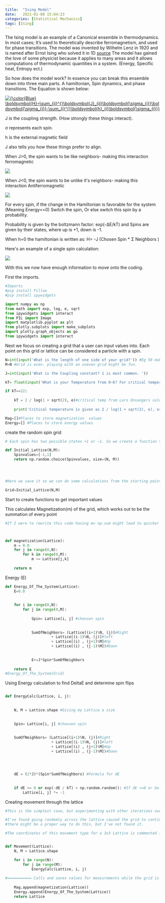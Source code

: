 ```yaml
---
title:  "Ising Model"
date:   2021-01-08 15:04:23
categories: [Statistical Mechanics]
tags: [Ising]
---
```

The Ising model is an example of a Canonical ensemble in thermodynamics. In most cases; It’s used to theoretically describe ferromagnetism, and used for phase transitions.
The model was invented by Wilhelm Lenz in 1920 and is named after Ernst Ising who solved it in 1D [source](http://farside.ph.utexas.edu/teaching/329/lectures/node110.html)
The model has gained the love of some physicist because it applies to many areas and it allows computations of thermodynamic quantities in a system. (Energy, Specific heat, Entropy ect.)


So how does the model work? In essence you can break this ensemble down into three main parts. A hamiltonian, Spin dynamics, and phase transitions.
The Equation is shown below:

<a href="https://www.codecogs.com/eqnedit.php?latex={\color{Blue}&space;\boldsymbol{H}=\sum_{ij}^{}\boldsymbol{J}_{ij}\boldsymbol{\sigma_{i}}\boldsymbol{\sigma_{j}}-\sum_{i}^{}\boldsymbol{h}_{i}\boldsymbol{\sigma_{i}}}" target="_blank"><img src="https://latex.codecogs.com/svg.latex?{\color{Blue}&space;\boldsymbol{H}=\sum_{ij}^{}\boldsymbol{J}_{ij}\boldsymbol{\sigma_{i}}\boldsymbol{\sigma_{j}}-\sum_{i}^{}\boldsymbol{h}_{i}\boldsymbol{\sigma_{i}}}" title="{\color{Blue} \boldsymbol{H}=\sum_{ij}^{}\boldsymbol{J}_{ij}\boldsymbol{\sigma_{i}}\boldsymbol{\sigma_{j}}-\sum_{i}^{}\boldsymbol{h}_{i}\boldsymbol{\sigma_{i}}}" /></a>



J is the coupling strength. (How strongly these things interact). 

σ represents each spin. 

h is the external magnetic field


J also tells you how these things prefer to align.

When J>0, the spin wants to be like neighbors- making this interaction ferromagnetic 


<img src= "https://lh3.googleusercontent.com/pw/ACtC-3fUYQ-HaKMIsog-RES1NLZDyEzwBo0tPXxdcVOM8q5iU0UOZIHPe6tfZIXc2BSCoKrfE2tuyyo_WfzOqscV4EjxdY12XruW5wBdijyvW2GD7M2k_4R1lMQqVpfivS9hu0O9p5jrw6RptiSUn-Ir8sQ=s137-no?authuser=0">


When J<0, the spin wants to be unlike it's neighbors- making this interaction Antiferromagnetic


<img src="https://lh3.googleusercontent.com/pw/ACtC-3dmt0_ffpytuYbO-UepRNm50_UJICLzyW5wekvbwNsyEa8ZRxRenOjcuIt3ErV9truD_QRtxhIWiBRvjKyEtf5n7sL3SP7iE8D7xWRsDj02IPD3oer93jTrGWijBarH-xbgsSQcPxMvJCTs6miy_-E=w150-h134-no?authuser=0">



For every spin, if the change in the Hamiltonian is favorable for the system (Meaning Energy<=0) Switch the spin, Or else switch this spin by a probability.

Probability is given by  the boltzmann factor: exp(-ΔE/kT) and Spins are given by their states, where up is +1, down is -1.

When h=0 the hamiltonian is written as: H= -J (Chosen Spin * Σ Neighbors )

Here's an example of a single spin calculation:


<img src= "https://lh3.googleusercontent.com/US5lcGZtot0ZK3Qb3kieLhXUJbDmuU7OhsoT5pcyu4gGRVisS7nKei77j_eQ8bfhupfZlqKViJzD9g0-bMMs4Hd2tkKDZcGktkkL9pT8auwxDGUEJ96QldI9rdbwVleU2-7sxUF0hZrfJIxZWn6xlHQ1WQZ7l35Yjgh3SEiycDxK19xWmrFG1trYjB-MJ5_0W7CK9ijMiRvnAXE9iGfxtHBLHBP_wpVmEMouHc1CU-4rZhhSnUUmQLdfRjUx7Ks2wbv8PNamDsQsmKgqm4aBUZZEj7np1rPDXmOumNw8GT7Hvo9FAywvMBQIJOYscUhA8f20L8Sl-kRDn1jXt92x4Vxml8XirL5GwIK7yQ160VCk-RqxlCioPrFZHCMcVaktFfYaqswitCtlUV61duFQFOlp4tTJU1s6JX-IyRGNmVu3UmA83WiGQTHPPXbG1t6MnPsk0T3-tlhzSfNdF1KbV7Xz9sb7asdk_Wg7lHtX_MDvPx2xaAoe_zL7JNKw1b56vk3Tf4dJAgUlFUOw2bh1j9PTGdTOiA15QX3FybEIYo7-OkKupfDhwF2M6EzKw5L2MR05NJKdZB6trSMOaxn4iAp92dHHyZqL6Fq33Q1-aX_N5nDWXvGmblcX3A5fNHuNL8I76QwMzMyoPJOd9z7pqWo-N2hBHdcinw6UTPiwJZaAhjEdIoauAZw88uK-y-5DDlYVHtWRo8LuAi8ljg=w536-h226-no?authuser=0">


With this we now have enough information to move onto the coding.

First the imports. 
``` python
#Imports
#pip install Pillow
#pip install ipywidgets

import numpy as np
from math import exp, log, e, sqrt
from ipywidgets import interact
from PIL import Image
import matplotlib.pyplot as plt
from plotly.subplots import make_subplots
import plotly.graph_objects as go
from ipywidgets import interact
```
Next we focus on creating a grid that a user can input values into. Each point on this grid or lattice can be considered a particle with a spin.
``` python
N=int(input('What is the length of one side of your grid?')) #Eg 50 makes a 50x50 grid
M=N #Grid is even. playing with an uneven grid might be fun.

J=int(input('What is the Coupling constant? 1 is most common. '))

kT= float(input('What is your Temperature from 0~6? For critical temperature type 22  '))

if kT==22:
    
    kT = 2 / log(1 + sqrt(2), e)#critical temp from Lars Onsangers solution
    
    print('Critical temperature is given as 2 / log(1 + sqrt(2), e), or', kT, 'and will be used for this system. ')

Mag=[]#Places to store magnetization  values
Energy=[] #Places to store energy values
```


create the random spin grid
``` python
# Each spin has two possible states +1 or −1. So we create a function that chooses between one of the values randomly.

def Initial_Lattice(N,M):
    Spinvalues=[-1,1]
    return np.random.choice(Spinvalues, size=(N, M))




#Here we save it so we can do some calculations from the starting point.

Grid=Initial_Lattice(N,M)
```
Start to create functions to get important values

This calculates Magnetization(m) of the grid, which works out to be the summation of every point

``` python
#If I were to rewrite this code having m= np.sum might lead to quicker times.



def magnetization(Lattice):
    m = 0.0  
    for j in range(0,N):
        for k in range(0,M):  
            m += Lattice[j,k]
  
    return m
``` 
Energy (E)
``` python
def Energy_Of_The_System(Lattice):
    E=0.0
 
    
    for i in range(0,N):
        for j in range(0,M):
            
            Spin= Lattice[i, j] #choosen spin
    
    
            SumOfNeighbors= (Lattice[(i+1)%N, (j)]#Right
                     + Lattice[(i-1)%N, (j)]#left
                     + Lattice[(i) , (j+1)%M]#Up
                     + Lattice[(i) , (j-1)%M])#Down
                     
    
            E+=J*Spin*SumOfNeighbors
        
    return E
#Energy_Of_The_System(Grid)
```
Using Energy calculation to find DeltaE and determine spin flips

``` python

def EnergyCalc(Lattice, i, j):
    
    
    N, M = Lattice.shape #Giving my Lattice a size
    
    
    Spin= Lattice[i, j] #choosen spin
    
    
    SumOfNeighbors= (Lattice[(i+1)%N, (j)]#Right
                     + Lattice[(i-1)%N, (j)]#left
                     + Lattice[(i) , (j+1)%M]#Up
                     + Lattice[(i) , (j-1)%M])#Down
                     
    
    
    
    dE = (2*J)*(Spin*SumOfNeighbors) #Formula for dE
                   
                   
    if dE <= 0 or exp(-dE / kT) > np.random.random(): #If dE <=0 or boltzmann factor greater than random swtich
        Lattice[i, j] *= -1
```
Creating movement through the lattice


``` python
#This is the simplest case, but experimenting with other iterations over the grid can lead to changed results.

#I've found going randomly across the lattice caused the grid to continue to be random. 
#there might be a proper way to do this, but I've not found it.

#The coordinates of this movement type for a 3x3 Lattice is commented in the cell below if interested. 


def Movement(Lattice):
    N, M = Lattice.shape

    for i in range(N):
        for j in range(M): 
            EnergyCalc(Lattice, i, j)
            
#=========== Calls and saves values for measurements while the grid is being updated============            
            
    Mag.append(magnetization(Lattice))
    Energy.append(Energy_Of_The_System(Lattice))
    return Lattice


```
